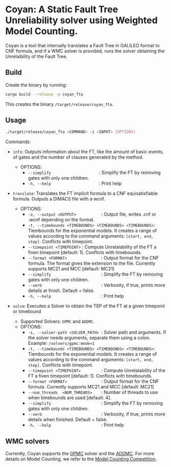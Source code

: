 # Coyan: A Static Fault Tree Unreliability solver using Weighted Model Counting.

Coyan is a tool that internally translates a Fault Tree in GALILEO format to CNF formula, and if a WMC solver is provided, 
runs the solver obtaining the Unrelaibility of the Fault Tree.

## Build

Create the binary by running:
```bash
cargo build --release -p coyan_fta
```
This creates the binary `/target/release/coyan_fta`.

## Usage

```bash
./target/release/coyan_fta <COMMAND> -i <INPUT> [OPTIONS] 
```

Commands: 
  - `info`: Outputs information about the FT, like the amount of basic events, of gates and the number of clauses generated by the method.
    - OPTIONS:
      - `--simplify                     `: Simplify the FT by removing gates with only one children.
      - `-h, --help                     `: Print help

  - `translate`: Translates the FT implicit formula to a CNF equisatisfiable formula. Outputs a DIMACS file with a wcnf.
    - OPTIONS:
      - `-o, --output <OUTPUT>           `: Output file, writes .cnf or .wcnf depending on the format.
      - `-t, --timebounds <TIMEBOUNDS> <TIMEBOUNDS> <TIMEBOUNDS>`: Tiembounds for the exponential models. It creates a range of values according to the command arguments: `[start, end, step]`. Conflicts with timepoint.
      - `--timepoint <TIMEPOINT>`         : Compute Unrelaiability of the FT a fiven timepoint [default: 1]. Conflicts with timebounds.
      - `--format <FORMAT>               `: Output format for the CNF formula. The format gives the extension to the file. Currently supports MC21 and MCC [default: MC21]
      - `--simplify                      `: Simplify the FT by removing gates with only one children.
      - `--verb                          `: Verbosity, if true, prints more details at finish. Default = false.
      - `-h, --help                      `: Print help

  - `solve`: Executes a Solver to obtain the TEP of the FT at a given timepoint or timebound
    - Supported Solvers: `GPMC` and `ADDMC`.
    - OPTIONS:
      - `-s, --solver-path <SOLVER_PATH> `: Solver path and arguments. If the solver needs arguments, separate them using a colon. Example: `/solvers/gpmc:mode=1`
      - `-t, --timebounds <TIMEBOUNDS> <TIMEBOUNDS> <TIMEBOUNDS>`: Tiembounds for the exponential models. It creates a range of values according to the command arguments: `[start, end, step]`. Conflicts with timepoint.
      - `--timepoint <TIMEPOINT>         `: Compute Unrelaiability of the FT a fiven timepoint [default: 1]. Conflicts with timebounds.
      - `--format <FORMAT>               `: Output format for the CNF formula. Currently supports MC21 and MCC [default: MC21]
      - `--num_threads  <NUM_THREADS>    `: Number of threads to use when timebounds are used [default: 4].
      - `--simplify                      `: Simplify the FT by removing gates with only one children.
      - `--verb                          `: Verbosity, if true, prints more details when finished. Default = false.
      - `-h, --help                      `: Print help

## WMC solvers

Currently, Coyan supports the [GPMC](https://git.trs.css.i.nagoya-u.ac.jp/k-hasimt/GPMC) solver and the [ADDMC](https://github.com/vardigroup/ADDMC). For more details on Model Counting, we refer to the [Model Counting Competition](https://mccompetition.org/).



